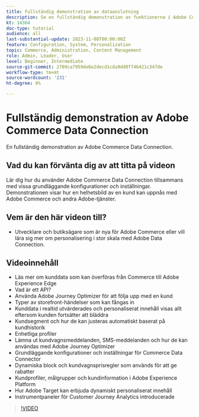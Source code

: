 ```yaml
---
title: Fullständig demonstration av dataanslutning
description: Se en fullständig demonstration av funktionerna i Adobe Commerce Data Connection
kt: 14364
doc-type: tutorial
audience: all
last-substantial-update: 2023-11-08T00:00:00Z
feature: Configuration, System, Personalization
topic: Commerce, Administration, Content Management
role: Admin, Leader, User
level: Beginner, Intermediate
source-git-commit: 2709ca7959de6e2decd1cda9dd0f746421c347de
workflow-type: tm+mt
source-wordcount: '231'
ht-degree: 0%

---
```


# Fullständig demonstration av Adobe Commerce Data Connection

En fullständig demonstration av Adobe Commerce Data Connection.

## Vad du kan förvänta dig av att titta på videon

Lär dig hur du använder Adobe Commerce Data Connection tillsammans med vissa grundläggande konfigurationer och inställningar. Demonstrationen visar hur en helhetsbild av en kund kan uppnås med Adobe Commerce och andra Adobe-tjänster.

## Vem är den här videon till?

* Utvecklare och butiksägare som är nya för Adobe Commerce eller vill lära sig mer om personalisering i stor skala med Adobe Data Connection.

## Videoinnehåll

* Läs mer om kunddata som kan överföras från Commerce till Adobe Experience Edge
* Vad är ett API?
* Använda Adobe Journey Optimizer för att följa upp med en kund
* Typer av storefront-händelser som kan fångas in
* Kunddata i realtid utvärderades och personaliserat innehåll visas allt eftersom kunden fortsätter att bläddra
* Kundsegment och hur de kan justeras automatiskt baserat på kundhistorik
* Enhetliga profiler
* Lämna ut kundvagnsmeddelanden, SMS-meddelanden och hur de kan användas med Adobe Journey Optimizer
* Grundläggande konfigurationer och inställningar för Commerce Data Connector
* Dynamiska block och kundvagnsprisregler som används för att ge rabatter
* Kundprofiler, målgrupper och kundinformation i Adobe Experience Platform
* Hur Adobe Target kan erbjuda dynamiskt personaliserat innehåll
* Instrumentpaneler för Customer Journey Analytics introducerade

>[!VIDEO](https://video.tv.adobe.com/v/3425591?learn=on)
